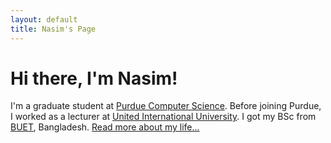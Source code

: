 ```yaml
---
layout: default
title: Nasim's Page
---
```

<div class="blurb">
	<h1>Hi there, I'm Nasim!</h1>
  <p>I'm a graduate student at <a href="https://www.cs.purdue.edu/">Purdue Computer Science</a>. Before joining Purdue, I worked as a lecturer at <a href="http://www.uiu.ac.bd/">United International University</a>. I got my BSc from <a href="https://www.buet.ac.bd/web/">BUET</a>, Bangladesh. <a href="/about">Read more about my life...</a></p>
</div><!-- /.blurb -->
